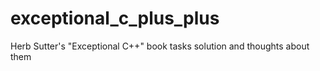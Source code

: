 # exceptional_c_plus_plus
Herb Sutter's "Exceptional C++" book tasks solution and thoughts about them
